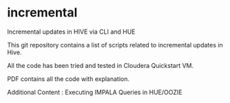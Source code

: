 # incremental
Incremental updates in HIVE via CLI and HUE


This git repository contains a list of scripts related to incremental updates in Hive.


All the code has been tried and tested in Cloudera Quickstart VM.


PDF contains all the code with explanation. 


Additional Content : Executing IMPALA Queries in HUE/OOZIE
